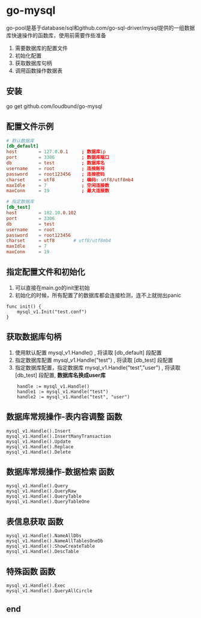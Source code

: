 # go-mysql
go-pool是基于database/sql和github.com/go-sql-driver/mysql提供的一组数据库快速操作的函数库，使用前需要作些准备
1. 需要数据库的配置文件
2. 初始化配置
3. 获取数据库句柄
4. 调用函数操作数据表

## 安装
go get github.com/loudbund/go-mysql

## 配置文件示例
```db.conf
# 默认数据库
[db_default]
host        = 127.0.0.1     ; 数据库ip
port        = 3306          ; 数据库端口
db          = test          ; 数据库名
username    = root          ; 连接账号
password    = root123456    ; 连接密码
charset     = utf8          ; 编码: utf8/utf8mb4
maxIdle     = 7             ; 空闲连接数
maxConn     = 19            ; 最大连接数

# 指定数据库
[db_test]
host        = 182.10.0.102
port        = 3306
db          = test
username    = root
password    = root123456
charset     = utf8       # utf8/utf8mb4
maxIdle     = 7
maxConn     = 19
```

## 指定配置文件和初始化
1. 可以直接在main.go的init里初始
2. 初始化的时候，所有配置了的数据库都会连接检测，连不上就抛出panic
```golang
func init() {
	mysql_v1.Init("test.conf")
}
```

## 获取数据库句柄
1. 使用默认配置 mysql_v1.Handle() , 将读取 [db_default] 段配置
2. 指定数据库配置  mysql_v1.Handle("test") , 将读取 [db_test] 段配置
3. 指定数据库配置，指定数据库  mysql_v1.Handle("test","user") , 将读取 [db_test] 段配置, **数据库名换成user库**
```golang
	handle := mysql_v1.Handle()
    handle1 := mysql_v1.Handle("test")
    handle2 := mysql_v1.Handle("test", "user")
```

## 数据库常规操作-表内容调整 函数
```golang
mysql_v1.Handle().Insert
mysql_v1.Handle().InsertManyTransaction
mysql_v1.Handle().Update
mysql_v1.Handle().Replace
mysql_v1.Handle().Delete
```

## 数据库常规操作-数据检索 函数
```golang
mysql_v1.Handle().Query
mysql_v1.Handle().QueryRaw
mysql_v1.Handle().QueryTable
mysql_v1.Handle().QueryTableOne
```

## 表信息获取 函数
```golang
mysql_v1.Handle().NameAllDbs
mysql_v1.Handle().NameAllTablesOneDb
mysql_v1.Handle().ShowCreateTable
mysql_v1.Handle().DescTable
```

## 特殊函数 函数
```golang
mysql_v1.Handle().Exec
mysql_v1.Handle().QueryAllCircle
```
## end
